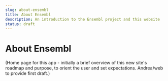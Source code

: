 ```yaml
---
slug: about-ensembl
title: About Ensembl
description: An introduction to the Ensembl project and this website
status: draft
---
```


# About Ensembl

(Home page for this app - initially a brief overview of this new site's roadmap and purpose, to orient the user and set expectations. Andrea/web to provide first draft.)
